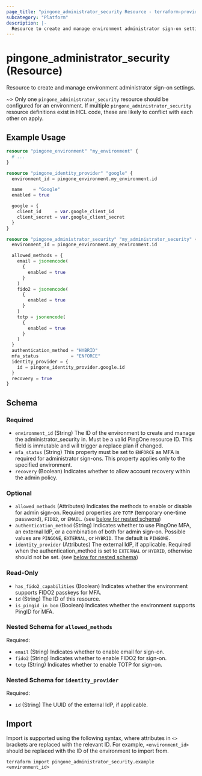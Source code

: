 ```yaml
---
page_title: "pingone_administrator_security Resource - terraform-provider-pingone"
subcategory: "Platform"
description: |-
  Resource to create and manage environment administrator sign-on settings.
---
```


# pingone_administrator_security (Resource)

Resource to create and manage environment administrator sign-on settings.

~> Only one `pingone_administrator_security` resource should be configured for an environment.  If multiple `pingone_administrator_security` resource definitions exist in HCL code, these are likely to conflict with each other on apply.

## Example Usage

```terraform
resource "pingone_environment" "my_environment" {
  # ...
}

resource "pingone_identity_provider" "google" {
  environment_id = pingone_environment.my_environment.id

  name    = "Google"
  enabled = true

  google = {
    client_id     = var.google_client_id
    client_secret = var.google_client_secret
  }
}

resource "pingone_administrator_security" "my_administrator_security" {
  environment_id = pingone_environment.my_environment.id

  allowed_methods = {
    email = jsonencode(
      {
        enabled = true
      }
    )
    fido2 = jsonencode(
      {
        enabled = true
      }
    )
    totp = jsonencode(
      {
        enabled = true
      }
    )
  }
  authentication_method = "HYBRID"
  mfa_status            = "ENFORCE"
  identity_provider = {
    id = pingone_identity_provider.google.id
  }
  recovery = true
}
```

<!-- schema generated by tfplugindocs -->
## Schema

### Required

- `environment_id` (String) The ID of the environment to create and manage the administrator_security in.  Must be a valid PingOne resource ID.  This field is immutable and will trigger a replace plan if changed.
- `mfa_status` (String) This property must be set to `ENFORCE` as MFA is required for administrator sign-ons. This property applies only to the specified environment.
- `recovery` (Boolean) Indicates whether to allow account recovery within the admin policy.

### Optional

- `allowed_methods` (Attributes) Indicates the methods to enable or disable for admin sign-on. Required properties are `TOTP` (temporary one-time password), `FIDO2`, or `EMAIL`. (see [below for nested schema](#nestedatt--allowed_methods))
- `authentication_method` (String) Indicates whether to use PingOne MFA, an external IdP, or a combination of both for admin sign-on. Possible values are `PINGONE`, `EXTERNAL`, or `HYBRID`. The default is `PINGONE`.
- `identity_provider` (Attributes) The external IdP, if applicable. Required when the authentication_method is set to `EXTERNAL` or `HYBRID`, otherwise should not be set. (see [below for nested schema](#nestedatt--identity_provider))

### Read-Only

- `has_fido2_capabilities` (Boolean) Indicates whether the environment supports FIDO2 passkeys for MFA.
- `id` (String) The ID of this resource.
- `is_pingid_in_bom` (Boolean) Indicates whether the environment supports PingID for MFA.

<a id="nestedatt--allowed_methods"></a>
### Nested Schema for `allowed_methods`

Required:

- `email` (String) Indicates whether to enable email for sign-on.
- `fido2` (String) Indicates whether to enable FIDO2 for sign-on.
- `totp` (String) Indicates whether to enable TOTP for sign-on.


<a id="nestedatt--identity_provider"></a>
### Nested Schema for `identity_provider`

Required:

- `id` (String) The UUID of the external IdP, if applicable.

## Import

Import is supported using the following syntax, where attributes in `<>` brackets are replaced with the relevant ID.  For example, `<environment_id>` should be replaced with the ID of the environment to import from.

```shell
terraform import pingone_administrator_security.example <environment_id>
```
